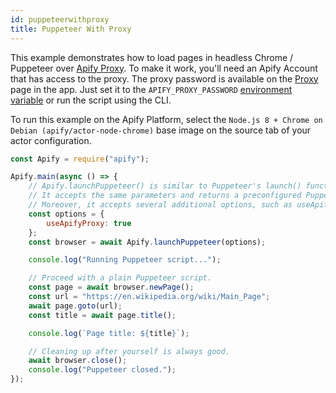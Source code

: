 ```yaml
---
id: puppeteerwithproxy
title: Puppeteer With Proxy
---
```


This example demonstrates how to load pages in headless Chrome / Puppeteer
over <a href="https://apify.com/docs/proxy" target="_blank">Apify Proxy</a>.
To make it work, you'll need an Apify Account
that has access to the proxy.
The proxy password is available on the <a href="https://my.apify.com/proxy" target="_blank">Proxy</a> page in the app.
Just set it to the `APIFY_PROXY_PASSWORD` [environment variable](../guides/environmentvariables)
or run the script using the CLI.

To run this example on the Apify Platform, select the `Node.js 8 + Chrome on Debian (apify/actor-node-chrome)` base image
on the source tab of your actor configuration.

```javascript
const Apify = require("apify");

Apify.main(async () => {
    // Apify.launchPuppeteer() is similar to Puppeteer's launch() function.
    // It accepts the same parameters and returns a preconfigured Puppeteer.Browser instance.
    // Moreover, it accepts several additional options, such as useApifyProxy.
    const options = {
        useApifyProxy: true
    };
    const browser = await Apify.launchPuppeteer(options);

    console.log("Running Puppeteer script...");

    // Proceed with a plain Puppeteer script.
    const page = await browser.newPage();
    const url = "https://en.wikipedia.org/wiki/Main_Page";
    await page.goto(url);
    const title = await page.title();

    console.log(`Page title: ${title}`);

    // Cleaning up after yourself is always good.
    await browser.close();
    console.log("Puppeteer closed.");
});
```
